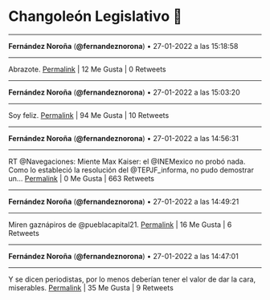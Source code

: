 # Changoleón Legislativo 🙈
*****
**Fernández Noroña** (**@fernandeznorona**) • 27-01-2022 a las 15:18:58
*****
Abrazote.
[Permalink](https://twitter.com/fernandeznorona/status/1486841188548288519) | 12 Me Gusta | 0 Retweets
*****
**Fernández Noroña** (**@fernandeznorona**) • 27-01-2022 a las 15:03:20
*****
Soy feliz.
[Permalink](https://twitter.com/fernandeznorona/status/1486837254190415874) | 94 Me Gusta | 10 Retweets
*****
**Fernández Noroña** (**@fernandeznorona**) • 27-01-2022 a las 14:56:31
*****
RT @Navegaciones: Miente Max Kaiser: el @INEMexico no probó nada. Como lo estableció la resolución del @TEPJF_informa, no pudo demostrar un…
[Permalink](https://twitter.com/fernandeznorona/status/1486835540188086272) | 0 Me Gusta | 663 Retweets
*****
**Fernández Noroña** (**@fernandeznorona**) • 27-01-2022 a las 14:49:21
*****
Miren gaznápiros de @pueblacapital21.
[Permalink](https://twitter.com/fernandeznorona/status/1486833737274953729) | 16 Me Gusta | 6 Retweets
*****
**Fernández Noroña** (**@fernandeznorona**) • 27-01-2022 a las 14:47:01
*****
Y se dicen periodistas, por lo menos deberían tener el valor de dar la cara, miserables.
[Permalink](https://twitter.com/fernandeznorona/status/1486833151137746945) | 35 Me Gusta | 9 Retweets